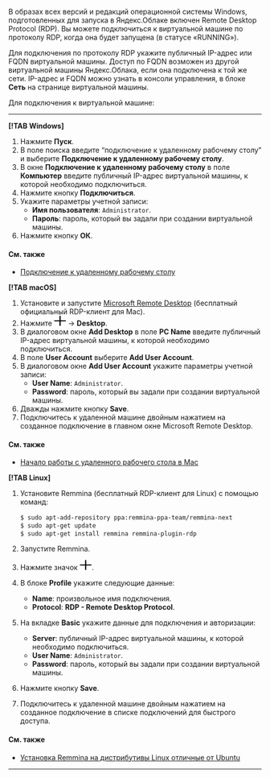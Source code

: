 В образах всех версий и редакций операционной системы Windows, подготовленных для запуска в Яндекс.Облаке включен Remote Desktop Protocol (RDP). Вы можете подключиться к виртуальной машине по протоколу RDP, когда она будет запущена (в статусе «RUNNING»).

Для подключения по протоколу RDP укажите публичный IP-адрес или FQDN виртуальной машины. Доступ по FQDN возможен из другой виртуальной машины Яндекс.Облака, если она подключена к той же сети. IP-адрес и FQDN можно узнать в консоли управления, в блоке **Сеть** на странице виртуальной машины.

Для подключения к виртуальной машине:

---

**[!TAB Windows]**

1. Нажмите **Пуск**.
2. В поле поиска введите <q>подключение к удаленному рабочему столу</q> и выберите **Подключение к удаленному рабочему столу**.
3. В окне **Подключение к удаленному рабочему столу** в поле **Компьютер** введите публичный IP-адрес виртуальной машины, к которой необходимо подключиться.
4. Нажмите кнопку **Подключиться**.
5. Укажите параметры учетной записи:
    - **Имя пользователя**: `Administrator`.
    - **Пароль**: пароль, который вы задали при создании виртуальной машины.
6. Нажмите кнопку **ОК**.

#### См. также
- [Подключение к удаленному рабочему столу](https://support.microsoft.com/ru-ru/help/17463/windows-7-connect-to-another-computer-remote-desktop-connection)

**[!TAB macOS]**

1. Установите и запустите [Microsoft Remote Desktop](https://itunes.apple.com/ru/app/microsoft-remote-desktop/id1295203466) (бесплатный официальный RDP-клиент для Mac).
2. Нажмите ![](../_assets/plus.svg) → **Desktop**.
3. В диалоговом окне **Add Desktop** в поле **PC Name** введите публичный IP-адрес виртуальной машины, к которой необходимо подключиться.
4. В поле **User Account** выберите **Add User Account**.
5. В диалоговом окне **Add User Account** укажите параметры учетной записи:
    - **User Name**: `Administrator`.
    - **Password**: пароль, который вы задали при создании виртуальной машины.
6. Дважды нажмите кнопку **Save**.
7. Подключитесь к удаленной машине двойным нажатием на созданное подключение в главном окне Microsoft Remote Desktop.

#### См. также
- [Начало работы с удаленного рабочего стола в Mac](https://docs.microsoft.com/ru-ru/windows-server/remote/remote-desktop-services/clients/remote-desktop-mac)

**[!TAB Linux]**

1. Установите Remmina (бесплатный RDP-клиент для Linux) с помощью команд:

    ```
    $ sudo apt-add-repository ppa:remmina-ppa-team/remmina-next
    $ sudo apt-get update
    $ sudo apt-get install remmina remmina-plugin-rdp
    ```

2. Запустите Remmina.
3. Нажмите значок ![](../_assets/plus.svg).
4. В блоке **Profile** укажите следующие данные:
    - **Name**: произвольное имя подключения.
    - **Protocol**: **RDP - Remote Desktop Protocol**.
5. На вкладке **Basic** укажите данные для подключения и авторизации:
    - **Server**: публичный IP-адрес виртуальной машины, к которой необходимо подключиться.
    - **User Name**: `Administrator`.
    - **Password**: пароль, который вы задали при создании виртуальной машины.
6. Нажмите кнопку **Save**.
7. Подключитесь к удаленной машине двойным нажатием на созданное подключение в списке подключений для быстрого доступа.

#### См. также
- [Установка Remmina на дистрибутивы Linux отличные от Ubuntu](https://remmina.org/how-to-install-remmina/)

---
